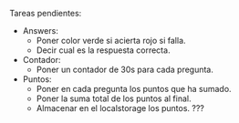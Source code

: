 Tareas pendientes:
  - Answers: 
    - Poner color verde si acierta rojo si falla.
    - Decir cual es la respuesta correcta.
  - Contador:
    - Poner un contador de 30s para cada pregunta.
  - Puntos:
    - Poner en cada pregunta los puntos que ha sumado.
    - Poner la suma total de los puntos al final.
    - Almacenar en el localstorage los puntos. ???